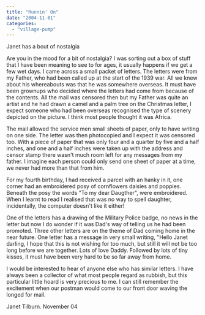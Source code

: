 ```yaml
---
title: "Runnin' On"
date: "2004-11-01"
categories: 
  - "village-pump"
---
```


Janet has a bout of nostalgia

Are you in the mood for a bit of nostalgia? I was sorting out a box of stuff that I have been meaning to see to for ages, it usually happens if we get a few wet days. I came across a small packet of letters. The letters were from my Father, who had been called up at the start of the 1939 war. All we knew about his whereabouts was that he was somewhere overseas. It must have been grownups who decided where the letters had come from because of the contents. All the mail was censored then but my Father was quite an artist and he had drawn a camel and a palm tree on the Christmas letter, I expect someone who had been overseas recognised the type of scenery depicted on the picture. I think most people thought it was Africa.

The mail allowed the service men small sheets of paper, only to have writing on one side. The letter was then photocopied and I expect it was censored too. With a piece of paper that was only four and a quarter by five and a half inches, and one and a half inches were taken up with the address and censor stamp there wasn't much room left for any messages from my father. I imagine each person could only send one sheet of paper at a time, we never had more than that from him.

For my fourth birthday, I had received a parcel with an hanky in it, one corner had an embroidered posy of cornflowers daisies and poppies. Beneath the posy the words "To my dear Daugther", were embroidered. When I learnt to read I realised that was no way to spell daughter, incidentally, the computer doesn't like it either!

One of the letters has a drawing of the Military Police badge, no news in the letter but now I do wonder if it was Dad's way of telling us he had been promoted. Three other letters are on the theme of Dad coming home in the near future. One letter has a message in very small writing, "Hello Janet darling, I hope that this is not wishing for too much, but still it will not be too long before we are together. Lots of love Daddy. Followed by lots of tiny kisses, it must have been very hard to be so far away from home.

I would be interested to hear of anyone else who has similar letters. I have always been a collector of what most people regard as rubbish, but this particular little hoard is very precious to me. I can still remember the excitement when our postman would come to our front door waving the longed for mail.

Janet Tilburn. November 04
